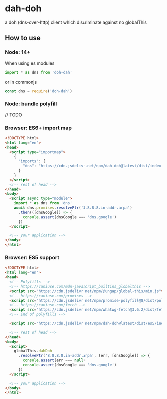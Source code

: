# dah-doh

a doh (dns-over-http) client which discriminate against no globalThis

## How to use

### Node: 14+

When using es modules

```javascript
import * as dns from 'doh-dah'
```

or in commonjs

```javascript
const dns = require('doh-dah')
```

### Node: bundle polyfill

// TODO

### Browser: ES6+ import map

```html
<!DOCTYPE html>
<html lang="en">
<head>
  <script type="importmap">
    {
      "imports": {
        "dns": "https://cdn.jsdelivr.net/npm/dah-doh@latest/dist/index.es.js"
      }
    }
  </script>
  <!-- rest of head -->
</head>
<body>
  <script async type="module">
    import * as dns from 'dns'
    await dns.promises.resolvePtr('8.8.8.8.in-addr.arpa')
      .then(([dnsGoogle]) => {
        console.assert(dnsGoogle === 'dns.google')
      })
  </script>

  <!-- your application -->
</body>
</html>
```

### Browser: ES5 support

```html
<!DOCTYPE html>
<html lang="en">
<head>
  <!-- Polyfills -->
  <!-- https://caniuse.com/mdn-javascript_builtins_globalthis -->
  <script src="https://cdn.jsdelivr.net/npm/@ungap/global-this/min.js"></script>
  <!-- https://caniuse.com/promises -->
  <script src="https://cdn.jsdelivr.net/npm/promise-polyfill@8/dist/polyfill.min.js"></script>
  <!-- https://caniuse.com/fetch -->
  <script src="https://cdn.jsdelivr.net/npm/whatwg-fetch@3.6.2/dist/fetch.umd.min.js"></script>
  <!-- End of polyfills -->

  <script src="https://cdn.jsdelivr.net/npm/dah-doh@latest/dist/es5/index.umd.js"></script>

  <!-- rest of head -->
</head>
<body>
  <script>
    globalThis.dahDoh
      .resolvePtr('8.8.8.8.in-addr.arpa', (err, [dnsGoogle]) => {
        console.assert(err === null)
        console.assert(dnsGoogle === 'dns.google')
      })
  </script>

  <!-- your application -->
</body>
</html>
```
